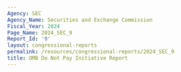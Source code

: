 ```yaml
---
Agency: SEC
Agency_Name: Securities and Exchange Commission
Fiscal_Year: 2024
Page_Name: 2024_SEC_9
Report_Id: '9'
layout: congressional-reports
permalink: /resources/congressional-reports/2024_SEC_9
title: OMB Do Not Pay Initiative Report
---
```

